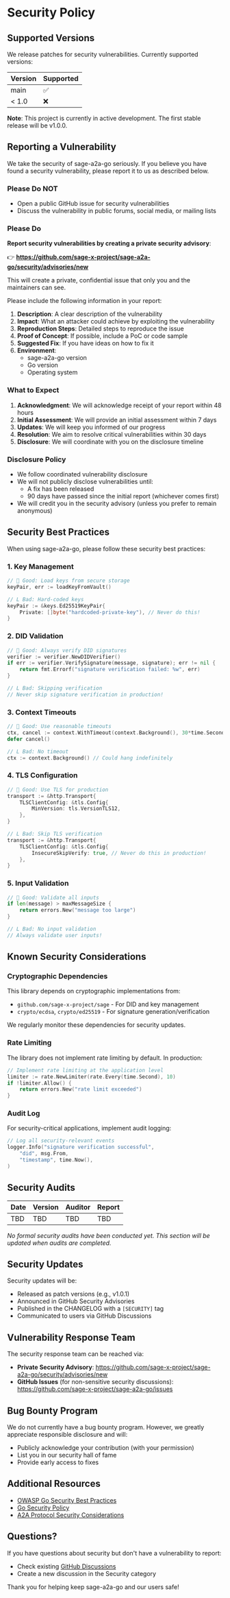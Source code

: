 # Security Policy

## Supported Versions

We release patches for security vulnerabilities. Currently supported versions:

| Version | Supported          |
| ------- | ------------------ |
| main    | :white_check_mark: |
| < 1.0   | :x:                |

**Note**: This project is currently in active development. The first stable release will be v1.0.0.

## Reporting a Vulnerability

We take the security of sage-a2a-go seriously. If you believe you have found a security vulnerability, please report it to us as described below.

### Please Do NOT

- Open a public GitHub issue for security vulnerabilities
- Discuss the vulnerability in public forums, social media, or mailing lists

### Please Do

**Report security vulnerabilities by creating a private security advisory**:

👉 **https://github.com/sage-x-project/sage-a2a-go/security/advisories/new**

This will create a private, confidential issue that only you and the maintainers can see.

Please include the following information in your report:

1. **Description**: A clear description of the vulnerability
2. **Impact**: What an attacker could achieve by exploiting the vulnerability
3. **Reproduction Steps**: Detailed steps to reproduce the issue
4. **Proof of Concept**: If possible, include a PoC or code sample
5. **Suggested Fix**: If you have ideas on how to fix it
6. **Environment**:
   - sage-a2a-go version
   - Go version
   - Operating system

### What to Expect

1. **Acknowledgment**: We will acknowledge receipt of your report within 48 hours
2. **Initial Assessment**: We will provide an initial assessment within 7 days
3. **Updates**: We will keep you informed of our progress
4. **Resolution**: We aim to resolve critical vulnerabilities within 30 days
5. **Disclosure**: We will coordinate with you on the disclosure timeline

### Disclosure Policy

- We follow coordinated vulnerability disclosure
- We will not publicly disclose vulnerabilities until:
  - A fix has been released
  - 90 days have passed since the initial report (whichever comes first)
- We will credit you in the security advisory (unless you prefer to remain anonymous)

## Security Best Practices

When using sage-a2a-go, please follow these security best practices:

### 1. Key Management

```go
//  Good: Load keys from secure storage
keyPair, err := loadKeyFromVault()

// L Bad: Hard-coded keys
keyPair := &keys.Ed25519KeyPair{
    Private: []byte("hardcoded-private-key"), // Never do this!
}
```

### 2. DID Validation

```go
//  Good: Always verify DID signatures
verifier := verifier.NewDIDVerifier()
if err := verifier.VerifySignature(message, signature); err != nil {
    return fmt.Errorf("signature verification failed: %w", err)
}

// L Bad: Skipping verification
// Never skip signature verification in production!
```

### 3. Context Timeouts

```go
//  Good: Use reasonable timeouts
ctx, cancel := context.WithTimeout(context.Background(), 30*time.Second)
defer cancel()

// L Bad: No timeout
ctx := context.Background() // Could hang indefinitely
```

### 4. TLS Configuration

```go
//  Good: Use TLS for production
transport := &http.Transport{
    TLSClientConfig: &tls.Config{
        MinVersion: tls.VersionTLS12,
    },
}

// L Bad: Skip TLS verification
transport := &http.Transport{
    TLSClientConfig: &tls.Config{
        InsecureSkipVerify: true, // Never do this in production!
    },
}
```

### 5. Input Validation

```go
//  Good: Validate all inputs
if len(message) > maxMessageSize {
    return errors.New("message too large")
}

// L Bad: No input validation
// Always validate user inputs!
```

## Known Security Considerations

### Cryptographic Dependencies

This library depends on cryptographic implementations from:
- `github.com/sage-x-project/sage` - For DID and key management
- `crypto/ecdsa`, `crypto/ed25519` - For signature generation/verification

We regularly monitor these dependencies for security updates.

### Rate Limiting

The library does not implement rate limiting by default. In production:

```go
// Implement rate limiting at the application level
limiter := rate.NewLimiter(rate.Every(time.Second), 10)
if !limiter.Allow() {
    return errors.New("rate limit exceeded")
}
```

### Audit Log

For security-critical applications, implement audit logging:

```go
// Log all security-relevant events
logger.Info("signature verification successful",
    "did", msg.From,
    "timestamp", time.Now(),
)
```

## Security Audits

| Date | Version | Auditor | Report |
|------|---------|---------|--------|
| TBD  | TBD     | TBD     | TBD    |

*No formal security audits have been conducted yet. This section will be updated when audits are completed.*

## Security Updates

Security updates will be:
- Released as patch versions (e.g., v1.0.1)
- Announced in GitHub Security Advisories
- Published in the CHANGELOG with a `[SECURITY]` tag
- Communicated to users via GitHub Discussions

## Vulnerability Response Team

The security response team can be reached via:
- **Private Security Advisory**: https://github.com/sage-x-project/sage-a2a-go/security/advisories/new
- **GitHub Issues** (for non-sensitive security discussions): https://github.com/sage-x-project/sage-a2a-go/issues

## Bug Bounty Program

We do not currently have a bug bounty program. However, we greatly appreciate responsible disclosure and will:
- Publicly acknowledge your contribution (with your permission)
- List you in our security hall of fame
- Provide early access to fixes

## Additional Resources

- [OWASP Go Security Best Practices](https://owasp.org/www-project-go-secure-coding-practices-guide/)
- [Go Security Policy](https://golang.org/security)
- [A2A Protocol Security Considerations](https://github.com/a2aproject/a2a)

## Questions?

If you have questions about security but don't have a vulnerability to report:
- Check existing [GitHub Discussions](https://github.com/sage-x-project/sage-a2a-go/discussions)
- Create a new discussion in the Security category

Thank you for helping keep sage-a2a-go and our users safe!
